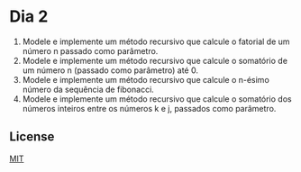 # Dia 2
1. Modele e implemente um método recursivo que calcule
   o fatorial de um número n passado como parâmetro.
2. Modele e implemente um método recursivo que calcule
   o somatório de um número n (passado como parâmetro)
   até 0.
3. Modele e implemente um método recursivo que calcule
   o n-ésimo número da sequência de fibonacci.
4. Modele e implemente um método recursivo que calcule
   o somatório dos números inteiros entre os números k e
   j, passados como parâmetro.

## License
[MIT](https://choosealicense.com/licenses/mit/)